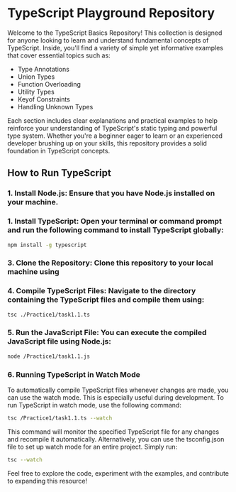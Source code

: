 # TypeScript Playground Repository

Welcome to the TypeScript Basics Repository! This collection is designed for anyone looking to learn and understand fundamental concepts of TypeScript. Inside, you'll find a variety of simple yet informative examples that cover essential topics such as:

- Type Annotations
- Union Types
- Function Overloading
- Utility Types
- Keyof Constraints
- Handling Unknown Types

Each section includes clear explanations and practical examples to help reinforce your understanding of TypeScript's static typing and powerful type system. Whether you're a beginner eager to learn or an experienced developer brushing up on your skills, this repository provides a solid foundation in TypeScript concepts.

## How to Run TypeScript

### 1. Install Node.js: Ensure that you have Node.js installed on your machine.

### 1. Install TypeScript: Open your terminal or command prompt and run the following command to install TypeScript globally:
 
```bash 
npm install -g typescript
```

### 3. Clone the Repository: Clone this repository to your local machine using

### 4. Compile TypeScript Files: Navigate to the directory containing the TypeScript files and compile them using:
```bash
tsc ./Practice1/task1.1.ts
```
### 5. Run the JavaScript File: You can execute the compiled JavaScript file using Node.js:
```bash
node /Practice1/task1.1.js
```
### 6. Running TypeScript in Watch Mode
To automatically compile TypeScript files whenever changes are made, you can use the watch mode. This is especially useful during development. To run TypeScript in watch mode, use the following command:
```bash
tsc /Practice1/task1.1.ts --watch
```
This command will monitor the specified TypeScript file for any changes and recompile it automatically. Alternatively, you can use the tsconfig.json file to set up watch mode for an entire project. Simply run:
```bash
tsc --watch
```


Feel free to explore the code, experiment with the examples, and contribute to expanding this resource!


